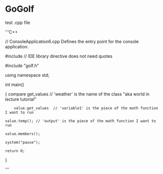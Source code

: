 GoGolf
======
test .cpp file

'''C++

// ConsoleApplication6.cpp Defines the entry point for the console application.

#include <iostream> // IDE library directive does not need quotes

#include "golf.h"

using namespace std;

int main()

{
	compare get_values // 'weather' is the name of the class "aka world in lecture tutorial" 
	
    	value.get_values  // 'variable1' is the piece of the math function I want to run 
    
	value.temp(); // 'output' is the piece of the math function I want to run 
	
	value.members();
	
    system("pause"); 
    
	return 0;
}


'''
